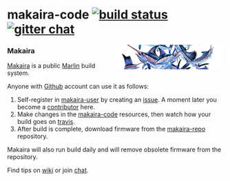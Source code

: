 # makaira-code [![build status](https://travis-ci.org/random-builder/makaira-code.svg?branch=master)](https://travis-ci.org/random-builder/makaira-code) [![gitter chat](https://badges.gitter.im/gitterHQ/gitter.png)](https://gitter.im/makaira-talk/Main)

<img src="/logo.jpg?raw=true" align="right" alt="makaira" width="50%">

### Makaira

[Makaira](https://en.wikipedia.org/wiki/Atlantic_blue_marlin) is a public [Marlin](https://github.com/MarlinFirmware/Marlin) build system.

Anyone with [Github](https://github.com/) account can use it as follows:

1. Self-register in  [makaira-user](https://github.com/random-builder/makaira-user) by creating an [issue](https://github.com/random-builder/makaira-user/issues). A moment later you become a [contributor](https://github.com/random-builder/makaira-code/settings/collaboration) here.
2. Make changes in the [makaira-code](https://github.com/random-builder/makaira-code/tree/master/Marlin-Custom) resources, then watch how your build goes on [travis](https://travis-ci.org/random-builder/makaira-code/builds).
3. After build is complete, download firmware from the [makaira-repo](https://github.com/random-builder/makaira-repo/tree/master/Marlin-Custom/) repository.

Makaira will also run build daily and will remove obsolete firmware from the repository. 

Find tips on [wiki](https://github.com/random-builder/makaira-code/wiki) or join [chat](https://gitter.im/makaira-talk/Main).
